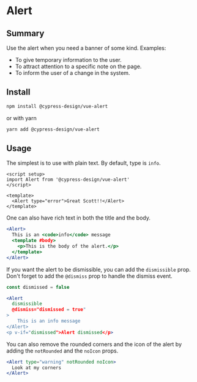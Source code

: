 # Alert

## Summary

Use the alert when you need a banner of some kind.
Examples:

- To give temporary information to the user.
- To attract attention to a specific note on the page.
- To inform the user of a change in the system.

## Install

```bash
npm install @cypress-design/vue-alert
```

or with yarn

```bash
yarn add @cypress-design/vue-alert
```

## Usage

The simplest is to use with plain text. By default, type is `info`.

```vue live
<script setup>
import Alert from '@cypress-design/vue-alert'
</script>

<template>
  <Alert type="error">Great Scott!!</Alert>
</template>
```

One can also have rich text in both the title and the body.

```jsx live
<Alert>
  This is an <code>info</code> message
  <template #body>
    <p>This is the body of the alert.</p>
  </template>
</Alert>
```

If you want the alert to be dismissible, you can add the `dismissible` prop. Don't forget to add the `@dismiss` prop to handle the dismiss event.

```jsx live
const dismissed = false

<Alert
  dismissible
  @dismiss="dismissed = true"
>
	This is an info message
</Alert>
<p v-if="dismissed">Alert dismissed</p>
```

You can also remove the rounded corners and the icon of the alert by adding the `notRounded` and the `noIcon` props.

```jsx live
<Alert type="warning" notRounded noIcon>
  Look at my corners
</Alert>
```

